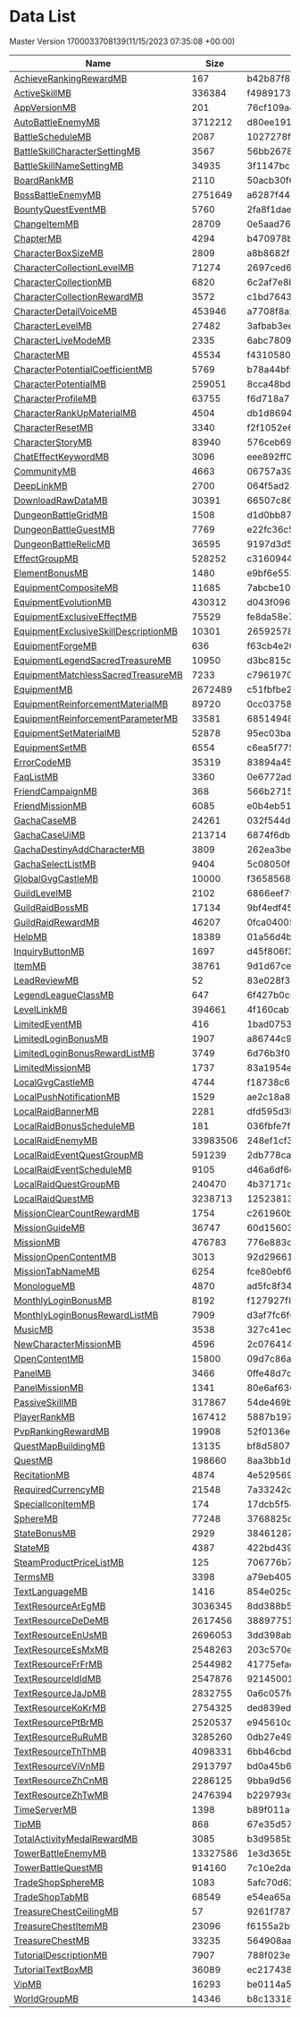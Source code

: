 # Data List
Master Version 1700033708139(11/15/2023 07:35:08 +00:00)

|Name|Size|Hash|Parsed Json|
|-|-|-|-|
|[AchieveRankingRewardMB](https://cdn-mememori.akamaized.net/master/prd1/version/1700033708139/AchieveRankingRewardMB) | 167 | b42b87f898c0affa998312681faa233e | [AchieveRankingRewardMB.json](AchieveRankingRewardMB.json)|
|[ActiveSkillMB](https://cdn-mememori.akamaized.net/master/prd1/version/1700033708139/ActiveSkillMB) | 336384 | f4989173a79afce46cb873e30b432019 | [ActiveSkillMB.json](ActiveSkillMB.json)|
|[AppVersionMB](https://cdn-mememori.akamaized.net/master/prd1/version/1700033708139/AppVersionMB) | 201 | 76cf109a45718853c32dca5b7868cadf | [AppVersionMB.json](AppVersionMB.json)|
|[AutoBattleEnemyMB](https://cdn-mememori.akamaized.net/master/prd1/version/1700033708139/AutoBattleEnemyMB) | 3712212 | d80ee1915ea390222b2e8427af1409f7 | [AutoBattleEnemyMB.json](AutoBattleEnemyMB.json)|
|[BattleScheduleMB](https://cdn-mememori.akamaized.net/master/prd1/version/1700033708139/BattleScheduleMB) | 2087 | 1027278f172100e554bc0cced56d4426 | [BattleScheduleMB.json](BattleScheduleMB.json)|
|[BattleSkillCharacterSettingMB](https://cdn-mememori.akamaized.net/master/prd1/version/1700033708139/BattleSkillCharacterSettingMB) | 3567 | 56bb2678150c979a8ca54817c82e60ec | [BattleSkillCharacterSettingMB.json](BattleSkillCharacterSettingMB.json)|
|[BattleSkillNameSettingMB](https://cdn-mememori.akamaized.net/master/prd1/version/1700033708139/BattleSkillNameSettingMB) | 34935 | 3f1147bc257170254842c94fae367d6b | [BattleSkillNameSettingMB.json](BattleSkillNameSettingMB.json)|
|[BoardRankMB](https://cdn-mememori.akamaized.net/master/prd1/version/1700033708139/BoardRankMB) | 2110 | 50acb30f646173fd80ee832a82ce8acd | [BoardRankMB.json](BoardRankMB.json)|
|[BossBattleEnemyMB](https://cdn-mememori.akamaized.net/master/prd1/version/1700033708139/BossBattleEnemyMB) | 2751649 | a6287f44e3e8ae5fad40087ef4ba96e1 | [BossBattleEnemyMB.json](BossBattleEnemyMB.json)|
|[BountyQuestEventMB](https://cdn-mememori.akamaized.net/master/prd1/version/1700033708139/BountyQuestEventMB) | 5760 | 2fa8f1dae634c46691800fdc6d90e5ec | [BountyQuestEventMB.json](BountyQuestEventMB.json)|
|[ChangeItemMB](https://cdn-mememori.akamaized.net/master/prd1/version/1700033708139/ChangeItemMB) | 28709 | 0e5aad765dcafa3a4f63454d7be2c1a0 | [ChangeItemMB.json](ChangeItemMB.json)|
|[ChapterMB](https://cdn-mememori.akamaized.net/master/prd1/version/1700033708139/ChapterMB) | 4294 | b470978b683419a1ab5437cc23cf4844 | [ChapterMB.json](ChapterMB.json)|
|[CharacterBoxSizeMB](https://cdn-mememori.akamaized.net/master/prd1/version/1700033708139/CharacterBoxSizeMB) | 2809 | a8b8682f5ce6e644c0ce613e8e249fad | [CharacterBoxSizeMB.json](CharacterBoxSizeMB.json)|
|[CharacterCollectionLevelMB](https://cdn-mememori.akamaized.net/master/prd1/version/1700033708139/CharacterCollectionLevelMB) | 71274 | 2697ced69ccfca504a7f66730d8e295c | [CharacterCollectionLevelMB.json](CharacterCollectionLevelMB.json)|
|[CharacterCollectionMB](https://cdn-mememori.akamaized.net/master/prd1/version/1700033708139/CharacterCollectionMB) | 6820 | 6c2af7e8b84fcaaede7133bbcf61a37c | [CharacterCollectionMB.json](CharacterCollectionMB.json)|
|[CharacterCollectionRewardMB](https://cdn-mememori.akamaized.net/master/prd1/version/1700033708139/CharacterCollectionRewardMB) | 3572 | c1bd7643102199ae6749c9ac1f7e779a | [CharacterCollectionRewardMB.json](CharacterCollectionRewardMB.json)|
|[CharacterDetailVoiceMB](https://cdn-mememori.akamaized.net/master/prd1/version/1700033708139/CharacterDetailVoiceMB) | 453946 | a7708f8a259750645f67af8adf6f62e3 | [CharacterDetailVoiceMB.json](CharacterDetailVoiceMB.json)|
|[CharacterLevelMB](https://cdn-mememori.akamaized.net/master/prd1/version/1700033708139/CharacterLevelMB) | 27482 | 3afbab3ee63653e2b37187d446c937c5 | [CharacterLevelMB.json](CharacterLevelMB.json)|
|[CharacterLiveModeMB](https://cdn-mememori.akamaized.net/master/prd1/version/1700033708139/CharacterLiveModeMB) | 2335 | 6abc780917785ced000d908fff298d7b | [CharacterLiveModeMB.json](CharacterLiveModeMB.json)|
|[CharacterMB](https://cdn-mememori.akamaized.net/master/prd1/version/1700033708139/CharacterMB) | 45534 | f4310580cd027f72ef7bfa6805a5b4d1 | [CharacterMB.json](CharacterMB.json)|
|[CharacterPotentialCoefficientMB](https://cdn-mememori.akamaized.net/master/prd1/version/1700033708139/CharacterPotentialCoefficientMB) | 5769 | b78a44bf51bdfd6064bf6b472b3bfe1d | [CharacterPotentialCoefficientMB.json](CharacterPotentialCoefficientMB.json)|
|[CharacterPotentialMB](https://cdn-mememori.akamaized.net/master/prd1/version/1700033708139/CharacterPotentialMB) | 259051 | 8cca48bd81507f0c09624129321b2f3a | [CharacterPotentialMB.json](CharacterPotentialMB.json)|
|[CharacterProfileMB](https://cdn-mememori.akamaized.net/master/prd1/version/1700033708139/CharacterProfileMB) | 63755 | f6d718a735a0b5bd38f986a64d39bef2 | [CharacterProfileMB.json](CharacterProfileMB.json)|
|[CharacterRankUpMaterialMB](https://cdn-mememori.akamaized.net/master/prd1/version/1700033708139/CharacterRankUpMaterialMB) | 4504 | db1d8694126ff0c3784dde297a61bed2 | [CharacterRankUpMaterialMB.json](CharacterRankUpMaterialMB.json)|
|[CharacterResetMB](https://cdn-mememori.akamaized.net/master/prd1/version/1700033708139/CharacterResetMB) | 3340 | f2f1052e66a5f2891f79cdf19ee14412 | [CharacterResetMB.json](CharacterResetMB.json)|
|[CharacterStoryMB](https://cdn-mememori.akamaized.net/master/prd1/version/1700033708139/CharacterStoryMB) | 83940 | 576ceb690ae79a49d6bd0e0b70dce25d | [CharacterStoryMB.json](CharacterStoryMB.json)|
|[ChatEffectKeywordMB](https://cdn-mememori.akamaized.net/master/prd1/version/1700033708139/ChatEffectKeywordMB) | 3096 | eee892ff0f3fa4bda49c8f17da3503f1 | [ChatEffectKeywordMB.json](ChatEffectKeywordMB.json)|
|[CommunityMB](https://cdn-mememori.akamaized.net/master/prd1/version/1700033708139/CommunityMB) | 4663 | 06757a398fb4bb8eab27e895fb5ea3d4 | [CommunityMB.json](CommunityMB.json)|
|[DeepLinkMB](https://cdn-mememori.akamaized.net/master/prd1/version/1700033708139/DeepLinkMB) | 2700 | 064f5ad24b941ecbe29f3e37e2c42b52 | [DeepLinkMB.json](DeepLinkMB.json)|
|[DownloadRawDataMB](https://cdn-mememori.akamaized.net/master/prd1/version/1700033708139/DownloadRawDataMB) | 30391 | 66507c869d015a136632fd48a70d8b8b | [DownloadRawDataMB.json](DownloadRawDataMB.json)|
|[DungeonBattleGridMB](https://cdn-mememori.akamaized.net/master/prd1/version/1700033708139/DungeonBattleGridMB) | 1508 | d1d0bb870c358c7985224e134155c50d | [DungeonBattleGridMB.json](DungeonBattleGridMB.json)|
|[DungeonBattleGuestMB](https://cdn-mememori.akamaized.net/master/prd1/version/1700033708139/DungeonBattleGuestMB) | 7769 | e22fc36c586bb8555ac26de27868ba7a | [DungeonBattleGuestMB.json](DungeonBattleGuestMB.json)|
|[DungeonBattleRelicMB](https://cdn-mememori.akamaized.net/master/prd1/version/1700033708139/DungeonBattleRelicMB) | 36595 | 9197d3d5205bcf4f157636b68e5924e2 | [DungeonBattleRelicMB.json](DungeonBattleRelicMB.json)|
|[EffectGroupMB](https://cdn-mememori.akamaized.net/master/prd1/version/1700033708139/EffectGroupMB) | 528252 | c316094436b0f07f8c0114a8ffd6ceb9 | [EffectGroupMB.json](EffectGroupMB.json)|
|[ElementBonusMB](https://cdn-mememori.akamaized.net/master/prd1/version/1700033708139/ElementBonusMB) | 1480 | e9bf6e553b877c54fcaf45f6909340e5 | [ElementBonusMB.json](ElementBonusMB.json)|
|[EquipmentCompositeMB](https://cdn-mememori.akamaized.net/master/prd1/version/1700033708139/EquipmentCompositeMB) | 11685 | 7abcbe103291fc80e23fec4f9ed81bde | [EquipmentCompositeMB.json](EquipmentCompositeMB.json)|
|[EquipmentEvolutionMB](https://cdn-mememori.akamaized.net/master/prd1/version/1700033708139/EquipmentEvolutionMB) | 430312 | d043f096f54b8853bc147c00e2a9b443 | [EquipmentEvolutionMB.json](EquipmentEvolutionMB.json)|
|[EquipmentExclusiveEffectMB](https://cdn-mememori.akamaized.net/master/prd1/version/1700033708139/EquipmentExclusiveEffectMB) | 75529 | fe8da58e77c1081825461de984f56c86 | [EquipmentExclusiveEffectMB.json](EquipmentExclusiveEffectMB.json)|
|[EquipmentExclusiveSkillDescriptionMB](https://cdn-mememori.akamaized.net/master/prd1/version/1700033708139/EquipmentExclusiveSkillDescriptionMB) | 10301 | 265925784250e4e6d1a35892c40b6364 | [EquipmentExclusiveSkillDescriptionMB.json](EquipmentExclusiveSkillDescriptionMB.json)|
|[EquipmentForgeMB](https://cdn-mememori.akamaized.net/master/prd1/version/1700033708139/EquipmentForgeMB) | 636 | f63cb4e20c64145b75678f2c3970f73b | [EquipmentForgeMB.json](EquipmentForgeMB.json)|
|[EquipmentLegendSacredTreasureMB](https://cdn-mememori.akamaized.net/master/prd1/version/1700033708139/EquipmentLegendSacredTreasureMB) | 10950 | d3bc815ca981d850d58b8fe7939a22dc | [EquipmentLegendSacredTreasureMB.json](EquipmentLegendSacredTreasureMB.json)|
|[EquipmentMatchlessSacredTreasureMB](https://cdn-mememori.akamaized.net/master/prd1/version/1700033708139/EquipmentMatchlessSacredTreasureMB) | 7233 | c79619709504910611ff437c19b77849 | [EquipmentMatchlessSacredTreasureMB.json](EquipmentMatchlessSacredTreasureMB.json)|
|[EquipmentMB](https://cdn-mememori.akamaized.net/master/prd1/version/1700033708139/EquipmentMB) | 2672489 | c51fbfbe23f69334cc3fc2e681745251 | [EquipmentMB.json](EquipmentMB.json)|
|[EquipmentReinforcementMaterialMB](https://cdn-mememori.akamaized.net/master/prd1/version/1700033708139/EquipmentReinforcementMaterialMB) | 89720 | 0cc037589af193ffe47ad07eea108ad4 | [EquipmentReinforcementMaterialMB.json](EquipmentReinforcementMaterialMB.json)|
|[EquipmentReinforcementParameterMB](https://cdn-mememori.akamaized.net/master/prd1/version/1700033708139/EquipmentReinforcementParameterMB) | 33581 | 68514948161aa4aa66611f61342bafc6 | [EquipmentReinforcementParameterMB.json](EquipmentReinforcementParameterMB.json)|
|[EquipmentSetMaterialMB](https://cdn-mememori.akamaized.net/master/prd1/version/1700033708139/EquipmentSetMaterialMB) | 52878 | 95ec03baa21eb9523db95fbd7b1856fb | [EquipmentSetMaterialMB.json](EquipmentSetMaterialMB.json)|
|[EquipmentSetMB](https://cdn-mememori.akamaized.net/master/prd1/version/1700033708139/EquipmentSetMB) | 6554 | c6ea5f7754dc9d4c3441d2f13274eaaa | [EquipmentSetMB.json](EquipmentSetMB.json)|
|[ErrorCodeMB](https://cdn-mememori.akamaized.net/master/prd1/version/1700033708139/ErrorCodeMB) | 35319 | 83894a45a830934685413adaeeca0ea4 | [ErrorCodeMB.json](ErrorCodeMB.json)|
|[FaqListMB](https://cdn-mememori.akamaized.net/master/prd1/version/1700033708139/FaqListMB) | 3360 | 0e6772ad190586d8c0a7f5f35b6d234f | [FaqListMB.json](FaqListMB.json)|
|[FriendCampaignMB](https://cdn-mememori.akamaized.net/master/prd1/version/1700033708139/FriendCampaignMB) | 368 | 566b2715aa30ee6d7bc2b364ae5963b0 | [FriendCampaignMB.json](FriendCampaignMB.json)|
|[FriendMissionMB](https://cdn-mememori.akamaized.net/master/prd1/version/1700033708139/FriendMissionMB) | 6085 | e0b4eb519876a899b53cc310bafa0548 | [FriendMissionMB.json](FriendMissionMB.json)|
|[GachaCaseMB](https://cdn-mememori.akamaized.net/master/prd1/version/1700033708139/GachaCaseMB) | 24261 | 032f544deffbedc661918537a88137ed | [GachaCaseMB.json](GachaCaseMB.json)|
|[GachaCaseUiMB](https://cdn-mememori.akamaized.net/master/prd1/version/1700033708139/GachaCaseUiMB) | 213714 | 6874f6db046e7309f0b75a6a4a9691b6 | [GachaCaseUiMB.json](GachaCaseUiMB.json)|
|[GachaDestinyAddCharacterMB](https://cdn-mememori.akamaized.net/master/prd1/version/1700033708139/GachaDestinyAddCharacterMB) | 3809 | 262ea3be55bb8d50ffd824e9345a62c2 | [GachaDestinyAddCharacterMB.json](GachaDestinyAddCharacterMB.json)|
|[GachaSelectListMB](https://cdn-mememori.akamaized.net/master/prd1/version/1700033708139/GachaSelectListMB) | 9404 | 5c08050fb1abfd7e3ab9e6d0d0582831 | [GachaSelectListMB.json](GachaSelectListMB.json)|
|[GlobalGvgCastleMB](https://cdn-mememori.akamaized.net/master/prd1/version/1700033708139/GlobalGvgCastleMB) | 10000 | f3658568a1d613e3c56998853a67930d | [GlobalGvgCastleMB.json](GlobalGvgCastleMB.json)|
|[GuildLevelMB](https://cdn-mememori.akamaized.net/master/prd1/version/1700033708139/GuildLevelMB) | 2102 | 6866eef799fdd7bc19fdaf7926e0c0a2 | [GuildLevelMB.json](GuildLevelMB.json)|
|[GuildRaidBossMB](https://cdn-mememori.akamaized.net/master/prd1/version/1700033708139/GuildRaidBossMB) | 17134 | 9bf4edf45a5d56135c307569e03431a9 | [GuildRaidBossMB.json](GuildRaidBossMB.json)|
|[GuildRaidRewardMB](https://cdn-mememori.akamaized.net/master/prd1/version/1700033708139/GuildRaidRewardMB) | 46207 | 0fca040052c86b512a1626060a1921cd | [GuildRaidRewardMB.json](GuildRaidRewardMB.json)|
|[HelpMB](https://cdn-mememori.akamaized.net/master/prd1/version/1700033708139/HelpMB) | 18389 | 01a56d4b0406069926aeb80d7a0cec91 | [HelpMB.json](HelpMB.json)|
|[InquiryButtonMB](https://cdn-mememori.akamaized.net/master/prd1/version/1700033708139/InquiryButtonMB) | 1697 | d45f806f345c43b5c0f355ccf58fe3a4 | [InquiryButtonMB.json](InquiryButtonMB.json)|
|[ItemMB](https://cdn-mememori.akamaized.net/master/prd1/version/1700033708139/ItemMB) | 38761 | 9d1d67ceb16048fca15237e2ce0d87c8 | [ItemMB.json](ItemMB.json)|
|[LeadReviewMB](https://cdn-mememori.akamaized.net/master/prd1/version/1700033708139/LeadReviewMB) | 52 | 83e028f348df8347e115f132b3e4d34f | [LeadReviewMB.json](LeadReviewMB.json)|
|[LegendLeagueClassMB](https://cdn-mememori.akamaized.net/master/prd1/version/1700033708139/LegendLeagueClassMB) | 647 | 6f427b0c6ecadc04097ae3a7795de41d | [LegendLeagueClassMB.json](LegendLeagueClassMB.json)|
|[LevelLinkMB](https://cdn-mememori.akamaized.net/master/prd1/version/1700033708139/LevelLinkMB) | 394661 | 4f160cab17eccd1acaa39a2991d87aa8 | [LevelLinkMB.json](LevelLinkMB.json)|
|[LimitedEventMB](https://cdn-mememori.akamaized.net/master/prd1/version/1700033708139/LimitedEventMB) | 416 | 1bad075319105f3e41b8baa6d6f6679b | [LimitedEventMB.json](LimitedEventMB.json)|
|[LimitedLoginBonusMB](https://cdn-mememori.akamaized.net/master/prd1/version/1700033708139/LimitedLoginBonusMB) | 1907 | a86744c9cea4fd9d850ac9b08e110396 | [LimitedLoginBonusMB.json](LimitedLoginBonusMB.json)|
|[LimitedLoginBonusRewardListMB](https://cdn-mememori.akamaized.net/master/prd1/version/1700033708139/LimitedLoginBonusRewardListMB) | 3749 | 6d76b3f0bf93179f5db1dc023a74cd29 | [LimitedLoginBonusRewardListMB.json](LimitedLoginBonusRewardListMB.json)|
|[LimitedMissionMB](https://cdn-mememori.akamaized.net/master/prd1/version/1700033708139/LimitedMissionMB) | 1737 | 83a1954ea175fe049cbf927258bba020 | [LimitedMissionMB.json](LimitedMissionMB.json)|
|[LocalGvgCastleMB](https://cdn-mememori.akamaized.net/master/prd1/version/1700033708139/LocalGvgCastleMB) | 4744 | f18738c6617ae5163fbdacfd216532fd | [LocalGvgCastleMB.json](LocalGvgCastleMB.json)|
|[LocalPushNotificationMB](https://cdn-mememori.akamaized.net/master/prd1/version/1700033708139/LocalPushNotificationMB) | 1529 | ae2c18a8d20cf0cc3e2c4988e99d8d1e | [LocalPushNotificationMB.json](LocalPushNotificationMB.json)|
|[LocalRaidBannerMB](https://cdn-mememori.akamaized.net/master/prd1/version/1700033708139/LocalRaidBannerMB) | 2281 | dfd595d3b8f6f225be0349bf4d24a8a4 | [LocalRaidBannerMB.json](LocalRaidBannerMB.json)|
|[LocalRaidBonusScheduleMB](https://cdn-mememori.akamaized.net/master/prd1/version/1700033708139/LocalRaidBonusScheduleMB) | 181 | 036fbfe7f56c7f8d1818e2cc25ee9cad | [LocalRaidBonusScheduleMB.json](LocalRaidBonusScheduleMB.json)|
|[LocalRaidEnemyMB](https://cdn-mememori.akamaized.net/master/prd1/version/1700033708139/LocalRaidEnemyMB) | 33983506 | 248ef1cf383c559b36765d6d34d40a45 | [LocalRaidEnemyMB.json](LocalRaidEnemyMB.json)|
|[LocalRaidEventQuestGroupMB](https://cdn-mememori.akamaized.net/master/prd1/version/1700033708139/LocalRaidEventQuestGroupMB) | 591239 | 2db778ca0e3f7f1fdb3c529901dc6374 | [LocalRaidEventQuestGroupMB.json](LocalRaidEventQuestGroupMB.json)|
|[LocalRaidEventScheduleMB](https://cdn-mememori.akamaized.net/master/prd1/version/1700033708139/LocalRaidEventScheduleMB) | 9105 | d46a6df6efa8f480d30f7a108d1b07f9 | [LocalRaidEventScheduleMB.json](LocalRaidEventScheduleMB.json)|
|[LocalRaidQuestGroupMB](https://cdn-mememori.akamaized.net/master/prd1/version/1700033708139/LocalRaidQuestGroupMB) | 240470 | 4b37171cdea82d0d7661ba4d6fef95b0 | [LocalRaidQuestGroupMB.json](LocalRaidQuestGroupMB.json)|
|[LocalRaidQuestMB](https://cdn-mememori.akamaized.net/master/prd1/version/1700033708139/LocalRaidQuestMB) | 3238713 | 1252381302daf144298eeb34edc65d6c | [LocalRaidQuestMB.json](LocalRaidQuestMB.json)|
|[MissionClearCountRewardMB](https://cdn-mememori.akamaized.net/master/prd1/version/1700033708139/MissionClearCountRewardMB) | 1754 | c261960bcbb3023dcb6bd5c1cc560dec | [MissionClearCountRewardMB.json](MissionClearCountRewardMB.json)|
|[MissionGuideMB](https://cdn-mememori.akamaized.net/master/prd1/version/1700033708139/MissionGuideMB) | 36747 | 60d15603284ff07bce4963d7df237b47 | [MissionGuideMB.json](MissionGuideMB.json)|
|[MissionMB](https://cdn-mememori.akamaized.net/master/prd1/version/1700033708139/MissionMB) | 476783 | 776e883cc163c8fc5f4f30330f5e0b42 | [MissionMB.json](MissionMB.json)|
|[MissionOpenContentMB](https://cdn-mememori.akamaized.net/master/prd1/version/1700033708139/MissionOpenContentMB) | 3013 | 92d29661208485672151da05bc75aabf | [MissionOpenContentMB.json](MissionOpenContentMB.json)|
|[MissionTabNameMB](https://cdn-mememori.akamaized.net/master/prd1/version/1700033708139/MissionTabNameMB) | 6254 | fce80ebf6ded78fbfd8c109276ba6ba8 | [MissionTabNameMB.json](MissionTabNameMB.json)|
|[MonologueMB](https://cdn-mememori.akamaized.net/master/prd1/version/1700033708139/MonologueMB) | 4870 | ad5fc8f340e74110981680e4f22b14d2 | [MonologueMB.json](MonologueMB.json)|
|[MonthlyLoginBonusMB](https://cdn-mememori.akamaized.net/master/prd1/version/1700033708139/MonthlyLoginBonusMB) | 8192 | f127927f872116afeb603d16328c987c | [MonthlyLoginBonusMB.json](MonthlyLoginBonusMB.json)|
|[MonthlyLoginBonusRewardListMB](https://cdn-mememori.akamaized.net/master/prd1/version/1700033708139/MonthlyLoginBonusRewardListMB) | 7909 | d3af7fc6f6a60ec35ec9e1b9fde2bb1d | [MonthlyLoginBonusRewardListMB.json](MonthlyLoginBonusRewardListMB.json)|
|[MusicMB](https://cdn-mememori.akamaized.net/master/prd1/version/1700033708139/MusicMB) | 3538 | 327c41ecea359d39f80475c432ef54c0 | [MusicMB.json](MusicMB.json)|
|[NewCharacterMissionMB](https://cdn-mememori.akamaized.net/master/prd1/version/1700033708139/NewCharacterMissionMB) | 4596 | 2c076414a0f4f25986f415ef53ff9706 | [NewCharacterMissionMB.json](NewCharacterMissionMB.json)|
|[OpenContentMB](https://cdn-mememori.akamaized.net/master/prd1/version/1700033708139/OpenContentMB) | 15800 | 09d7c86a9846e279e368d554ccd6ff0c | [OpenContentMB.json](OpenContentMB.json)|
|[PanelMB](https://cdn-mememori.akamaized.net/master/prd1/version/1700033708139/PanelMB) | 3466 | 0ffe48d7d27714c70f2c3d56b03d3d05 | [PanelMB.json](PanelMB.json)|
|[PanelMissionMB](https://cdn-mememori.akamaized.net/master/prd1/version/1700033708139/PanelMissionMB) | 1341 | 80e6af636d4b1f28ce59515801db7d61 | [PanelMissionMB.json](PanelMissionMB.json)|
|[PassiveSkillMB](https://cdn-mememori.akamaized.net/master/prd1/version/1700033708139/PassiveSkillMB) | 317867 | 54de469b6341ab5c42ffbd9f014c3d81 | [PassiveSkillMB.json](PassiveSkillMB.json)|
|[PlayerRankMB](https://cdn-mememori.akamaized.net/master/prd1/version/1700033708139/PlayerRankMB) | 167412 | 5887b1977fd8adb7ac89f8579e62560c | [PlayerRankMB.json](PlayerRankMB.json)|
|[PvpRankingRewardMB](https://cdn-mememori.akamaized.net/master/prd1/version/1700033708139/PvpRankingRewardMB) | 19908 | 52f0136e60c44847fcc6f4f8e74ca9fe | [PvpRankingRewardMB.json](PvpRankingRewardMB.json)|
|[QuestMapBuildingMB](https://cdn-mememori.akamaized.net/master/prd1/version/1700033708139/QuestMapBuildingMB) | 13135 | bf8d5807970228b4c2e1e932d7cc9cdc | [QuestMapBuildingMB.json](QuestMapBuildingMB.json)|
|[QuestMB](https://cdn-mememori.akamaized.net/master/prd1/version/1700033708139/QuestMB) | 198660 | 8aa3bb1df9f0e82993285256fd4f6e84 | [QuestMB.json](QuestMB.json)|
|[RecitationMB](https://cdn-mememori.akamaized.net/master/prd1/version/1700033708139/RecitationMB) | 4874 | 4e529569fe46ab226b29d5b6b277d938 | [RecitationMB.json](RecitationMB.json)|
|[RequiredCurrencyMB](https://cdn-mememori.akamaized.net/master/prd1/version/1700033708139/RequiredCurrencyMB) | 21548 | 7a33242ce3863ecdafd0d4240921b3ff | [RequiredCurrencyMB.json](RequiredCurrencyMB.json)|
|[SpecialIconItemMB](https://cdn-mememori.akamaized.net/master/prd1/version/1700033708139/SpecialIconItemMB) | 174 | 17dcb5f5472a3a0e95a7bbe1eba939af | [SpecialIconItemMB.json](SpecialIconItemMB.json)|
|[SphereMB](https://cdn-mememori.akamaized.net/master/prd1/version/1700033708139/SphereMB) | 77248 | 3768825d4fbee44fd4a61b2dca738764 | [SphereMB.json](SphereMB.json)|
|[StateBonusMB](https://cdn-mememori.akamaized.net/master/prd1/version/1700033708139/StateBonusMB) | 2929 | 3846128702714348baf2135b0c076a28 | [StateBonusMB.json](StateBonusMB.json)|
|[StateMB](https://cdn-mememori.akamaized.net/master/prd1/version/1700033708139/StateMB) | 4387 | 422bd4394e7a1b3a8d113a6fd925e156 | [StateMB.json](StateMB.json)|
|[SteamProductPriceListMB](https://cdn-mememori.akamaized.net/master/prd1/version/1700033708139/SteamProductPriceListMB) | 125 | 706776b71597ecfda2b9ec59e38e38e8 | [SteamProductPriceListMB.json](SteamProductPriceListMB.json)|
|[TermsMB](https://cdn-mememori.akamaized.net/master/prd1/version/1700033708139/TermsMB) | 3398 | a79eb4052f815a720b199064d611c325 | [TermsMB.json](TermsMB.json)|
|[TextLanguageMB](https://cdn-mememori.akamaized.net/master/prd1/version/1700033708139/TextLanguageMB) | 1416 | 854e025d0c06091f4fbe252b16557daa | [TextLanguageMB.json](TextLanguageMB.json)|
|[TextResourceArEgMB](https://cdn-mememori.akamaized.net/master/prd1/version/1700033708139/TextResourceArEgMB) | 3036345 | 8dd388b5cf1bf5d4ff76be655504ab06 | [TextResourceArEgMB.json](TextResourceArEgMB.json)|
|[TextResourceDeDeMB](https://cdn-mememori.akamaized.net/master/prd1/version/1700033708139/TextResourceDeDeMB) | 2617456 | 388977518ad5ebd0c0495c3a69ff316e | [TextResourceDeDeMB.json](TextResourceDeDeMB.json)|
|[TextResourceEnUsMB](https://cdn-mememori.akamaized.net/master/prd1/version/1700033708139/TextResourceEnUsMB) | 2696053 | 3dd398abf7d02cee6ea91f35ca4b06a6 | [TextResourceEnUsMB.json](TextResourceEnUsMB.json)|
|[TextResourceEsMxMB](https://cdn-mememori.akamaized.net/master/prd1/version/1700033708139/TextResourceEsMxMB) | 2548263 | 203c570e0e5fff3e212a8bef315e282f | [TextResourceEsMxMB.json](TextResourceEsMxMB.json)|
|[TextResourceFrFrMB](https://cdn-mememori.akamaized.net/master/prd1/version/1700033708139/TextResourceFrFrMB) | 2544982 | 41775efae75cf69c78bb237a2de5c9c2 | [TextResourceFrFrMB.json](TextResourceFrFrMB.json)|
|[TextResourceIdIdMB](https://cdn-mememori.akamaized.net/master/prd1/version/1700033708139/TextResourceIdIdMB) | 2547876 | 92145001c5496dadcc5281d2cf5a0262 | [TextResourceIdIdMB.json](TextResourceIdIdMB.json)|
|[TextResourceJaJpMB](https://cdn-mememori.akamaized.net/master/prd1/version/1700033708139/TextResourceJaJpMB) | 2832755 | 0a6c057fdbff2f544bdddaf8274c40e6 | [TextResourceJaJpMB.json](TextResourceJaJpMB.json)|
|[TextResourceKoKrMB](https://cdn-mememori.akamaized.net/master/prd1/version/1700033708139/TextResourceKoKrMB) | 2754325 | ded839ed5dc1984d335f93efc1561663 | [TextResourceKoKrMB.json](TextResourceKoKrMB.json)|
|[TextResourcePtBrMB](https://cdn-mememori.akamaized.net/master/prd1/version/1700033708139/TextResourcePtBrMB) | 2520537 | e945610d93a4712d73b51a098674bd3c | [TextResourcePtBrMB.json](TextResourcePtBrMB.json)|
|[TextResourceRuRuMB](https://cdn-mememori.akamaized.net/master/prd1/version/1700033708139/TextResourceRuRuMB) | 3285260 | 0db27e4924058ae80ee486da75c2d618 | [TextResourceRuRuMB.json](TextResourceRuRuMB.json)|
|[TextResourceThThMB](https://cdn-mememori.akamaized.net/master/prd1/version/1700033708139/TextResourceThThMB) | 4098331 | 6bb46cbd7bac9d4056d85327687eedce | [TextResourceThThMB.json](TextResourceThThMB.json)|
|[TextResourceViVnMB](https://cdn-mememori.akamaized.net/master/prd1/version/1700033708139/TextResourceViVnMB) | 2913797 | bd0a45b6d9dc2821222eb1c459cb763a | [TextResourceViVnMB.json](TextResourceViVnMB.json)|
|[TextResourceZhCnMB](https://cdn-mememori.akamaized.net/master/prd1/version/1700033708139/TextResourceZhCnMB) | 2286125 | 9bba9d56e63b8ddbb9b8ca0321b0244a | [TextResourceZhCnMB.json](TextResourceZhCnMB.json)|
|[TextResourceZhTwMB](https://cdn-mememori.akamaized.net/master/prd1/version/1700033708139/TextResourceZhTwMB) | 2476394 | b229793ef75ff45ed20eda7a106fed9c | [TextResourceZhTwMB.json](TextResourceZhTwMB.json)|
|[TimeServerMB](https://cdn-mememori.akamaized.net/master/prd1/version/1700033708139/TimeServerMB) | 1398 | b89f011a66251615978289ef3efb9d4a | [TimeServerMB.json](TimeServerMB.json)|
|[TipMB](https://cdn-mememori.akamaized.net/master/prd1/version/1700033708139/TipMB) | 868 | 67e35d57a5cf56fc56b09dfcb7152541 | [TipMB.json](TipMB.json)|
|[TotalActivityMedalRewardMB](https://cdn-mememori.akamaized.net/master/prd1/version/1700033708139/TotalActivityMedalRewardMB) | 3085 | b3d9585ba0a921cda41d180876044aed | [TotalActivityMedalRewardMB.json](TotalActivityMedalRewardMB.json)|
|[TowerBattleEnemyMB](https://cdn-mememori.akamaized.net/master/prd1/version/1700033708139/TowerBattleEnemyMB) | 13327586 | 1e3d365b12d2b4a1292f607f2256d320 | [TowerBattleEnemyMB.json](TowerBattleEnemyMB.json)|
|[TowerBattleQuestMB](https://cdn-mememori.akamaized.net/master/prd1/version/1700033708139/TowerBattleQuestMB) | 914160 | 7c10e2da3442fcea25101b2406336f4b | [TowerBattleQuestMB.json](TowerBattleQuestMB.json)|
|[TradeShopSphereMB](https://cdn-mememori.akamaized.net/master/prd1/version/1700033708139/TradeShopSphereMB) | 1083 | 5afc70d62906311a1cf81940d2a62fb3 | [TradeShopSphereMB.json](TradeShopSphereMB.json)|
|[TradeShopTabMB](https://cdn-mememori.akamaized.net/master/prd1/version/1700033708139/TradeShopTabMB) | 68549 | e54ea65abbd06e3c4b7a386723b988ca | [TradeShopTabMB.json](TradeShopTabMB.json)|
|[TreasureChestCeilingMB](https://cdn-mememori.akamaized.net/master/prd1/version/1700033708139/TreasureChestCeilingMB) | 57 | 9261f7876b178ce3055e3e0672156e64 | [TreasureChestCeilingMB.json](TreasureChestCeilingMB.json)|
|[TreasureChestItemMB](https://cdn-mememori.akamaized.net/master/prd1/version/1700033708139/TreasureChestItemMB) | 23096 | f6155a2b9929f9b8dd1b3640111ae131 | [TreasureChestItemMB.json](TreasureChestItemMB.json)|
|[TreasureChestMB](https://cdn-mememori.akamaized.net/master/prd1/version/1700033708139/TreasureChestMB) | 33235 | 564908aaa90c9af5a1bfcd80b3198171 | [TreasureChestMB.json](TreasureChestMB.json)|
|[TutorialDescriptionMB](https://cdn-mememori.akamaized.net/master/prd1/version/1700033708139/TutorialDescriptionMB) | 7907 | 788f023e809ca22bdaaeeecb261cef95 | [TutorialDescriptionMB.json](TutorialDescriptionMB.json)|
|[TutorialTextBoxMB](https://cdn-mememori.akamaized.net/master/prd1/version/1700033708139/TutorialTextBoxMB) | 36089 | ec217438b4d0fe2e52e17c1d17ebb358 | [TutorialTextBoxMB.json](TutorialTextBoxMB.json)|
|[VipMB](https://cdn-mememori.akamaized.net/master/prd1/version/1700033708139/VipMB) | 16293 | be0114a5a24b5350459cdba6eea6bbcf | [VipMB.json](VipMB.json)|
|[WorldGroupMB](https://cdn-mememori.akamaized.net/master/prd1/version/1700033708139/WorldGroupMB) | 14346 | b8c133187f30047ed989bb36ea890ecf | [WorldGroupMB.json](WorldGroupMB.json)|

